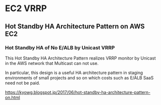 # EC2 VRRP

## Hot Standby HA Architecture Pattern on AWS EC2

### Hot Standby HA of No E/ALB by Unicast VRRP
This Hot Standby HA Architecture Pattern realizes VRRP monitor by Unicast in the AWS network that Multicast can not use.

In particular, this design is a useful HA architecture pattern in staging environments of small projects and so on which costs such as E/ALB SaaS need not be paid.

https://kyowg.blogspot.jp/2017/06/hot-standby-ha-architecture-pattern-on.html
